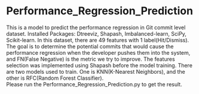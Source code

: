 # Performance_Regression_Prediction
This is a model to predict the performance regression in Git commit level dataset.
Installed Packages: Dtreeviz, Shapash, Imbalanced-learn, SciPy, Scikit-learn.
In this dataset, there are 49 features with 1 label(Hit/Dismiss). The goal is to determine the potential commits that would cause the performance regression when the developer pushes them into the system, and FN(False Negative) is the metric we try to improve.
The features selection was implemented using Shapash before the model training.
There are two models used to train. One is KNN(K-Nearest Neighbors), and the other is RFC(Random Forest Classifier).  
Please run the Performance_Regression_Prediction.py to get the result.

